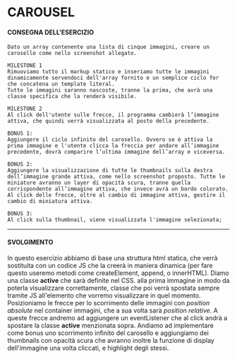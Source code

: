 # CAROUSEL

#### CONSEGNA DELL'ESERCIZIO

```
Dato un array contenente una lista di cinque immagini, creare un carosello come nello screenshot allegato.

MILESTONE 1
Rimuoviamo tutto il markup statico e inseriamo tutte le immagini dinamicamente servendoci dell'array fornito e un semplice ciclo for che concatena un template literal.
Tutte le immagini saranno nascoste, tranne la prima, che avrà una classe specifica che la renderà visibile.

MILESTONE 2
Al click dell'utente sulle frecce, il programma cambierà l’immagine attiva, che quindi verrà visualizzata al posto della precedente.

BONUS 1:
Aggiungere il ciclo infinito del carosello. Ovvero se è attiva la prima immagine e l'utente clicca la freccia per andare all’immagine precedente, dovrà comparire l’ultima immagine dell’array e viceversa.

BONUS 2:
Aggiungere la visualizzazione di tutte le thumbnails sulla destra dell’immagine grande attiva, come nello screenshot proposto. Tutte le miniature avranno un layer di opacità scura, tranne quella corrispondente all’immagine attiva, che invece avrà un bordo colorato.
Al click delle frecce, oltre al cambio di immagine attiva, gestire il cambio di miniatura attiva.

BONUS 3:
Al click sulla thumbnail, viene visualizzata l'immagine selezionata;
```
---
#### SVOLGIMENTO

In questo esercizio abbiamo di base una struttura html statica, che verrà sostituita con un codice JS che la creerà in maniera dinamica (per fare questo useremo metodi come createElement, append, o innerHTML). Diamo una classe **active** che sarà definite nel CSS. alla prima immagine in modo da poterla visualizzare correttamente, classe che poi verrà spostata sempre tramite JS all'elemento che vorremo visualizzare in quel momento. Posizioniamo le frecce per lo scorrimento delle immagini con _position absolute_ nel container immagini, che a sua volta sarà _position relative_. A queste frecce andremo ad aggiungere un eventListener che al click andrà a spostare la classe **active** menzionata sopra. Andiamo ad implementare come bonus uno scorrimento infinito del carosello e aggiungiamo dei thumbnails con opacità scura che avranno inoltre la funzione di display dell'immagine una volta cliccati, e highlight degli stessi.